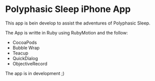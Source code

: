 Polyphasic Sleep iPhone App
=========

This app is bein develop to assist the adventures of Polyphasic Sleep.

The App is writte in Ruby using RubyMotion and the follow:

* CocoaPods
* Bubble Wrap
* Teacup
* QuickDialog
* ObjectiveRecord

The app is in development ;)